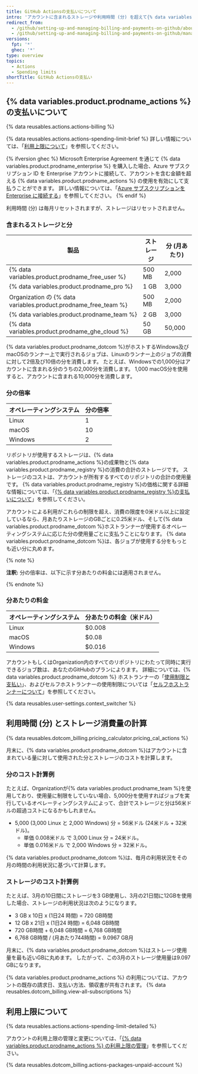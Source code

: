 ```yaml
---
title: GitHub Actionsの支払いについて
intro: 'アカウントに含まれるストレージや利用時間 (分) を超えて{% data variables.product.prodname_actions %}を使用したい場合は、追加の使用分が請求されます。'
redirect_from:
  - /github/setting-up-and-managing-billing-and-payments-on-github/about-billing-for-github-actions
  - /github/setting-up-and-managing-billing-and-payments-on-github/managing-billing-for-github-actions/about-billing-for-github-actions
versions:
  fpt: '*'
  ghec: '*'
type: overview
topics:
  - Actions
  - Spending limits
shortTitle: GitHub Actionsの支払い
---
```


## {% data variables.product.prodname_actions %}の支払いについて

{% data reusables.actions.actions-billing %}

{% data reusables.actions.actions-spending-limit-brief %} 詳しい情報については、「[利用上限について](#about-spending-limits)」を参照してください。

{% ifversion ghec %}
Microsoft Enterprise Agreement を通じて {% data variables.product.prodname_enterprise %} を購入した場合、Azure サブスクリプション ID を Enterprise アカウントに接続して、アカウントを含む金額を超える {% data variables.product.prodname_actions %} の使用を有効にして支払うことができます。 詳しい情報については、「[Azure サブスクリプションを Enterprise に接続する](/billing/managing-billing-for-your-github-account/connecting-an-azure-subscription-to-your-enterprise)」を参照してください。
{% endif %}

利用時間 (分) は毎月リセットされますが、ストレージはリセットされません。

### 含まれるストレージと分

| 製品                                                               | ストレージ  | 分 (月あたり) |
| ---------------------------------------------------------------- | ------ | -------- |
| {% data variables.product.prodname_free_user %}                | 500 MB | 2,000    |
| {% data variables.product.prodname_pro %}                        | 1 GB   | 3,000    |
| Organization の {% data variables.product.prodname_free_team %} | 500 MB | 2,000    |
| {% data variables.product.prodname_team %}                       | 2 GB   | 3,000    |
| {% data variables.product.prodname_ghe_cloud %}                | 50 GB  | 50,000   |

{% data variables.product.prodname_dotcom %}がホストするWindows及びmacOSのランナー上で実行されるジョブは、Linuxのランナー上のジョブの消費に対して2倍及び10倍の分を消費します。 たとえば、Windowsでの1,000分はアカウントに含まれる分のうちの2,000分を消費します。 1,000 macOS分を使用すると、アカウントに含まれる10,000分を消費します。

### 分の倍率

| オペレーティングシステム | 分の倍率 |
| ------------ | ---- |
| Linux        | 1    |
| macOS        | 10   |
| Windows      | 2    |

リポジトリが使用するストレージは、{% data variables.product.prodname_actions %}の成果物と{% data variables.product.prodname_registry %}の消費の合計のストレージです。 ストレージのコストは、アカウントが所有するすべてのリポジトリの合計の使用量です。 {% data variables.product.prodname_registry %}の価格に関する詳細な情報については、「[{% data variables.product.prodname_registry %}の支払いについて](/billing/managing-billing-for-github-packages/about-billing-for-github-packages)」を参照してください。

 アカウントによる利用がこれらの制限を超え、消費の限度を0米ドル以上に設定しているなら、月あたりストレージのGBごとに0.25米ドル、そして{% data variables.product.prodname_dotcom %}ホストランナーが使用するオペレーティングシステムに応じた分の使用量ごとに支払うことになります。 {% data variables.product.prodname_dotcom %}は、各ジョブが使用する分をもっとも近い分に丸めます。

{% note %}

**注釈:** 分の倍率は、以下に示す分あたりの料金には適用されません。

{% endnote %}

### 分あたりの料金

| オペレーティングシステム | 分あたりの料金（米ドル） |
| ------------ | ------------ |
| Linux        | $0.008       |
| macOS        | $0.08        |
| Windows      | $0.016       |

アカウントもしくはOrganization内のすべてのリポジトリにわたって同時に実行できるジョブ数は、あなたのGitHubのプランによります。 詳細については、{% data variables.product.prodname_dotcom %} ホストランナーの「[使用制限と支払い](/actions/reference/usage-limits-billing-and-administration)」、およびセルフホストランナーの使用制限については「[セルフホストランナーについて](/actions/hosting-your-own-runners/about-self-hosted-runners/#usage-limits)」を参照してください。

{% data reusables.user-settings.context_switcher %}

## 利用時間 (分) とストレージ消費量の計算

{% data reusables.dotcom_billing.pricing_calculator.pricing_cal_actions %}

月末に、{% data variables.product.prodname_dotcom %}はアカウントに含まれている量に対して使用された分とストレージのコストを計算します。

### 分のコスト計算例

たとえば、Organizationが{% data variables.product.prodname_team %}を使用しており、使用量に制限をしていない場合、5,000分を使用すればジョブを実行しているオペレーティングシステムによって、合計でストレージと分は56米ドルの超過コストになるかもしれません。

- 5,000 (3,000 Linux と 2,000 Windows) 分 = 56米ドル (24米ドル + 32米ドル)。
  - 単価 0.008米ドル で 3,000 Linux 分 = 24米ドル。
  - 単価 0.016米ドル で 2,000 Windows 分 = 32米ドル。

{% data variables.product.prodname_dotcom %}は、毎月の利用状況をその月の時間の利用状況に基づいて計算します。

### ストレージのコスト計算例

たとえば、3月の10日間にストレージを3 GB使用し、3月の21日間に12GBを使用した場合、ストレージの利用状況は次のようになります。

- 3 GB x 10日 x (1日24 時間) = 720 GB時間
- 12 GB x 21日 x (1日24 時間) = 6,048 GB時間
- 720 GB時間 + 6,048 GB時間 = 6,768 GB時間
- 6,768 GB時間 / (月あたり744時間) = 9.0967 GB月

月末に、{% data variables.product.prodname_dotcom %}はストレージ使用量を最も近いGBに丸めます。 したがって、この3月のストレージ使用量は9.097 GBになります。

{% data variables.product.prodname_actions %} の利用については、アカウントの既存の請求日、支払い方法、領収書が共有されます。 {% data reusables.dotcom_billing.view-all-subscriptions %}

## 利用上限について

{% data reusables.actions.actions-spending-limit-detailed %}

アカウントの利用上限の管理と変更については、「[{% data variables.product.prodname_actions %} の利用上限の管理](/billing/managing-billing-for-github-actions/managing-your-spending-limit-for-github-actions)」を参照してください。

{% data reusables.dotcom_billing.actions-packages-unpaid-account %}
